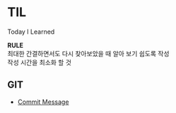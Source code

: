 # TIL
Today I Learned

**RULE**  
최대한 간결하면서도 다시 찾아보았을 때 알아 보기 쉽도록 작성  
작성 시간을 최소화 할 것

## GIT
- [Commit Message](https://github.com/toriving/TIL/blob/master/git/commit-message.md)
